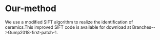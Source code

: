 # Our-method
We use a modified SIFT algorithm to realize the identification of ceramics.This improved SIFT code is available for download at Branches-->Gump2018-first-patch-1.
